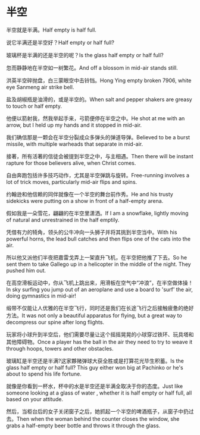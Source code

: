 # 半空

<p><span class="chinese">半空就是半满。</span><span class="english">Half empty is half full.</span></p>

<p><span class="chinese">说它半满还是半空好？</span><span class="english">Half empty or half full?</span></p>

<p><span class="chinese">玻璃杯是半满的还是半空的呢？</span><span class="english">Is the glass half empty or half full?</span></p>

<p><span class="chinese">忽而静静地在半空如一树繁花。</span><span class="english">And off a blossom in mid-air stands still.</span></p>

<p><span class="chinese">洪英半空碎抛盘，白三蒙眼空中击铃铛。</span><span class="english">Hong Ying empty broken 7906, white eye Sanmeng air strike bell.</span></p>

<p><span class="chinese">盐及胡椒瓶是油滑的，或是半空的。</span><span class="english">When salt and pepper shakers are greasy to touch or half empty.</span></p>

<p><span class="chinese">他便以箭射我，然我举起手来，弓箭便停在半空之中。</span><span class="english">He shot at me with an arrow, but I held up my hands and it stopped in mid-air.</span></p>

<p><span class="chinese">我们确信那是一颗会在半空分裂成众多弹头的弹道导弹。</span><span class="english">Believed to be a burst missile, with multiple warheads that separate in mid-air.</span></p>

<p><span class="chinese">接著，所有活著的信徒会被提到半空之中，与主相遇。</span><span class="english">Then there will be instant rapture for those believers alive, when Christ comes.</span></p>

<p><span class="chinese">自由奔跑包括许多技巧动作，尤其是半空弹跳与旋转。</span><span class="english">Free-running involves a lot of trick moves, particularly mid-air flips and spins.</span></p>

<p><span class="chinese">约翰逊和他信赖的同伴就像在一个半空的舞台前作秀。</span><span class="english">He and his trusty sidekicks were putting on a show in front of a half-empty arena.</span></p>

<p><span class="chinese">假如我是一朵雪花，翩翩的在半空里潇洒。</span><span class="english">If I am a snowflake, lightly moving of natural and unrestrained in the half emptily.</span></p>

<p><span class="chinese">凭借有力的犄角，领头的公牛冲向一头狮子并将其挑到半空当中。</span><span class="english">With his powerful horns, the lead bull catches and then flips one of the cats into the air.</span></p>

<p><span class="chinese">所以他又派他们半夜把嘉雷戈弄上一架直升飞机，在半空把他推了下去。</span><span class="english">So he sent them to take Gallego up in a helicopter in the middle of the night. They pushed him out.</span></p>

<p><span class="chinese">在高空滑板运动中，你从飞机上跳出来，用滑板在空气中“冲浪”，在半空做体操！</span><span class="english">In sky surfing you jump out of an aeroplane and use a board to 'surf' the air, doing gymnastics in mid-air!</span></p>

<p><span class="chinese">缎带不仅能让人优雅的在半空飞行，同时还是我们在长途飞行之后接触疲惫的绝好方法。</span><span class="english">It was not only a beautiful apparatus for flying, but a great way to decompress our spine after long flights.</span></p>

<p><span class="chinese">玩家将小球升到半空后，他们需要尽量让这个摇摇晃晃的小球穿过铁环、玩具塔和其他障碍物。</span><span class="english">Once a player has the ball in the air they need to try to weave it through hoops, towers and other obstacles.</span></p>

<p><span class="chinese">玻璃缸是半空还是半满?这家夥赌弹球大获全胜或是打算花光毕生积蓄。</span><span class="english">Is the glass half empty or half full? This guy either won big at Pachinko or he's about to spend his life fortune.</span></p>

<p><span class="chinese">就像是你看到一杯水，杯中的水是半空还是半满全取决于你的态度。</span><span class="english">Just like someone looking at a glass of water , whether it is half empty or half full, all based on your attitude.</span></p>

<p><span class="chinese">然后，当柜台后的女子关闭窗子之后，她抓起一个半空的啤酒瓶子，从窗子中扔过去。</span><span class="english">Then when the woman behind the counter closes the window, she grabs a half-empty beer bottle and throws it through the glass.</span></p>

